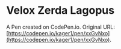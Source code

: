 # Velox Zerda Lagopus

A Pen created on CodePen.io. Original URL: [https://codepen.io/kager1/pen/xxGvNxo](https://codepen.io/kager1/pen/xxGvNxo).


